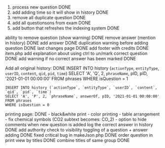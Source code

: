 1. process new question DONE
2. add adding time so it will show in history DONE
3. remove all duplicate question DONE
4. add all questionsons from exam DONE
5. add button that refreshes the indexing system DONE

ability to remove question (show warning)  DONE
remove answer (mention in history) DONE
add answer DONE
duplication warning before adding question DONE
last changes page DONE
add footer with credits DONE
item.php add explanation about using ctrl to un/mark correct question DONE
add warning if no correct answer has been marked DONE

Add all original history: DONE
	INSERT INTO history (`actionType`, `entityType`, `userID`, `content`, `qid`, `pid`, `time`)
	SELECT 'A', 'Q', 2, `phraseName`, pID, pID, '2021-01-01 00:00:00' FROM phrases
	WHERE isQuestion = 1

	INSERT INTO history (`actionType`, `entityType`, `userID`, `content`, `qid`, `pid`, `time`)
	SELECT 'A', 'P', 2, `phraseName`, answerOf, pID, '2021-01-01 00:00:00' FROM phrases
	WHERE isQuestion = 0
	
printing page: DONE
	- black&white print
	- color printing
	- table arrangement
	- fix chemical symbols (CO2 subtext becomes: CO_2)
	- option to hide comments
when new question is added log the correct answer in history DONE
add authority check to visibility toggling of a question + answer adding DONE
fixed critical bug in makeJson.php DONE
order question in print view by titles DONE
combine titles of same group DONE